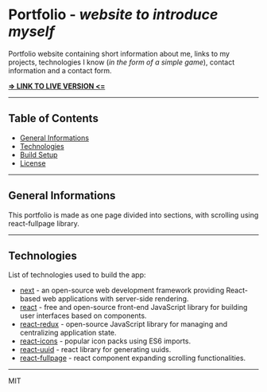 # Portfolio - _website to introduce myself_

Portfolio website containing short information about me, links to my projects, technologies I know (_in the form of a simple game_), contact information and a contact form.

[__=> LINK TO LIVE VERSION <=__](toDo)

---
## Table of Contents
* [General Informations](#general-informations)
* [Technologies](#technologies)
* [Build Setup](#built-setup)
* [License](#license)
---
## General Informations

This portfolio is made as one page divided into sections, with scrolling using react-fullpage library.

---
## Technologies
List of technologies used to build the app:

- [next] - an open-source web development framework providing React-based web applications with server-side rendering.
- [react] - free and open-source front-end JavaScript library for building user interfaces based on components.
- [react-redux] - open-source JavaScript library for managing and centralizing application state.
- [react-icons] - popular icon packs using ES6 imports.
- [react-uuid] - react library for generating uuids.
- [react-fullpage] - react component expanding scrolling functionalities.

---

MIT

[next]: <https://nextjs.org/>
[react]: <https://react.dev/>
[react-redux]: <https://react-redux.js.org/>
[react-icons]: <https://react-icons.github.io/react-icons/>
[react-uuid]: <https://www.npmjs.com/package/react-uuid>
[react-fullpage]: <https://alvarotrigo.com/react-fullpage/>